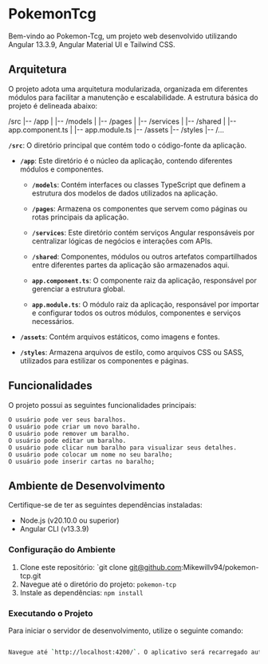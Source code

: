 # PokemonTcg

Bem-vindo ao Pokemon-Tcg, um projeto web desenvolvido utilizando Angular 13.3.9, Angular Material UI e Tailwind CSS.

## Arquitetura

O projeto adota uma arquitetura modularizada, organizada em diferentes módulos para facilitar a manutenção e 
escalabilidade. A estrutura básica do projeto é delineada abaixo:

/src
|-- /app
| |-- /models
| |-- /pages
| |-- /services
| |-- /shared 
| |-- app.component.ts
| |-- app.module.ts
|-- /assets
|-- /styles
|-- /...

 **`/src`**: O diretório principal que contém todo o código-fonte da aplicação.

  - **`/app`**: Este diretório é o núcleo da aplicação, contendo diferentes módulos e componentes.

    - **`/models`**: Contém interfaces ou classes TypeScript que definem a estrutura dos modelos de dados utilizados na aplicação.

    - **`/pages`**: Armazena os componentes que servem como páginas ou rotas principais da aplicação.

    - **`/services`**: Este diretório contém serviços Angular responsáveis por centralizar lógicas de negócios e interações com APIs.

    - **`/shared`**: Componentes, módulos ou outros artefatos compartilhados entre diferentes partes da aplicação são armazenados aqui.

    - **`app.component.ts`**: O componente raiz da aplicação, responsável por gerenciar a estrutura global.

    - **`app.module.ts`**: O módulo raiz da aplicação, responsável por importar e configurar todos os outros módulos, componentes e serviços necessários.

  - **`/assets`**: Contém arquivos estáticos, como imagens e fontes.

  - **`/styles`**: Armazena arquivos de estilo, como arquivos CSS ou SASS, utilizados para estilizar os componentes e páginas.

## Funcionalidades

O projeto possui as seguintes funcionalidades principais:

	O usuário pode ver seus baralhos.
	O usuário pode criar um novo baralho.
	O usuário pode remover um baralho.
	O usuário pode editar um baralho.
	O usuário pode clicar num baralho para visualizar seus detalhes.
	O usuário pode colocar um nome no seu baralho;
	O usuário pode inserir cartas no baralho;
	
## Ambiente de Desenvolvimento

Certifique-se de ter as seguintes dependências instaladas:

- Node.js (v20.10.0 ou superior)
- Angular CLI (v13.3.9)

### Configuração do Ambiente

1. Clone este repositório: `git clone git@github.com:Mikewillv94/pokemon-tcp.git
2. Navegue até o diretório do projeto: `pokemon-tcp`
3. Instale as dependências: `npm install`

### Executando o Projeto

Para iniciar o servidor de desenvolvimento, utilize o seguinte comando:

```bash  ng serve 

Navegue até `http://localhost:4200/`. O aplicativo será recarregado automaticamente se você alterar algum dos arquivos de origem.